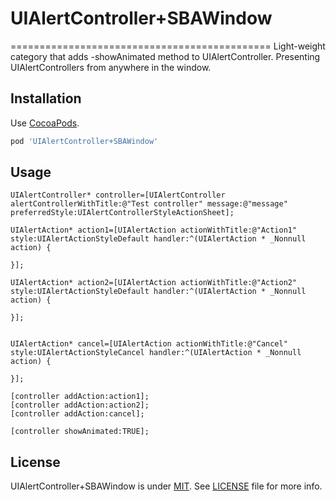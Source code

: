 # UIAlertController+SBAWindow
=============================================
Light-weight category that adds -showAnimated method to UIAlertController. Presenting UIAlertControllers from anywhere in the window.


Installation
------------

Use [CocoaPods](http://cocoapods.org).

```ruby
pod 'UIAlertController+SBAWindow'
```


Usage
-----


```objc
UIAlertController* controller=[UIAlertController alertControllerWithTitle:@"Test controller" message:@"message" preferredStyle:UIAlertControllerStyleActionSheet];

UIAlertAction* action1=[UIAlertAction actionWithTitle:@"Action1" style:UIAlertActionStyleDefault handler:^(UIAlertAction * _Nonnull action) {

}];

UIAlertAction* action2=[UIAlertAction actionWithTitle:@"Action2" style:UIAlertActionStyleDefault handler:^(UIAlertAction * _Nonnull action) {

}];


UIAlertAction* cancel=[UIAlertAction actionWithTitle:@"Cancel" style:UIAlertActionStyleCancel handler:^(UIAlertAction * _Nonnull action) {

}];

[controller addAction:action1];
[controller addAction:action2];
[controller addAction:cancel];

[controller showAnimated:TRUE];
```

License
-------

UIAlertController+SBAWindow is under [MIT](https://opensource.org/licenses/MIT). See [LICENSE](LICENSE) file for more info.

